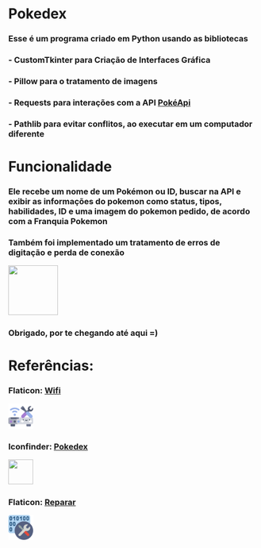# Pokedex 

### Esse é um programa criado em Python usando as bibliotecas

### - CustomTkinter para Criação de Interfaces Gráfica 

### - Pillow para o tratamento de imagens

### - Requests para interações com a API [PokéApi](https://pokeapi.co/)

### - Pathlib para evitar conflitos, ao executar em um computador diferente

# Funcionalidade

### Ele recebe um nome de um Pokémon ou ID, buscar na API e exibir as informações do pokemon como status, tipos, habilidades, ID e uma imagem do pokemon pedido, de acordo com a Franquia Pokemon

### Também foi implementado um tratamento de erros de digitação e perda de conexão

<img src="https://tenor.com/pt-BR/view/byebye-pokemon-pikachu-wave-cute-gif-17180896.gif" width="100px" height="100px">

### Obrigado, por te chegando até aqui =)

# Referências:
### Flaticon: [Wifi](https://www.flaticon.com/br/icone-gratis/conserto-de-eletrodomesticos_11277733?term=consertando&page=1&position=69&origin=search&related_id=11277733)
<img src="assets\wifi.png" width="50px" height="50px">

### Iconfinder: [Pokedex](https://www.iconfinder.com/icons/3151571/pokedex_video_game_icon)
<img src="assets\ico_pokedex.ico" width="50px" height="50px">

### Flaticon: [Reparar](https://www.flaticon.com/br/icone-gratis/reparando_4248465?term=programa%C3%A7%C3%A3o+reparar&page=1&position=4&origin=search&related_id=4248465)
<img src="assets\reparar.png" width="50px" height="50px">






